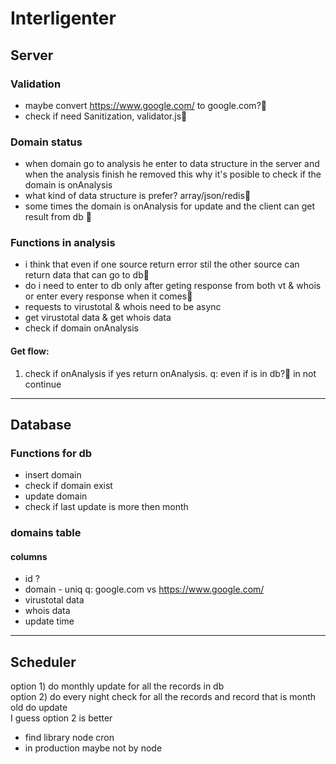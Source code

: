 # Interligenter

## Server

### Validation

-   maybe convert https://www.google.com/ to google.com?🤔
-   check if need Sanitization, validator.js🤔

### Domain status

-   when domain go to analysis he enter to data structure in the server and when the analysis finish he removed this why it's posible to check if the domain is onAnalysis
-   what kind of data structure is prefer? array/json/redis🤔
-   some times the domain is onAnalysis for update and the client can get result from db 🤔

### Functions in analysis

-   i think that even if one source return error stil the other source can return data that can go to db🤔
-   do i need to enter to db only after geting response from both vt & whois or enter every response when it comes🤔
-   requests to virustotal & whois need to be async
-   get virustotal data & get whois data
-   check if domain onAnalysis

#### Get flow:

1. check if onAnalysis if yes return onAnalysis. q: even if is in db?🤔 in not continue

---

## Database

### Functions for db

-   insert domain
-   check if domain exist
-   update domain
-   check if last update is more then month

### domains table

#### columns

-   id ?
-   domain - uniq q: google.com vs https://www.google.com/
-   virustotal data
-   whois data
-   update time

---

## Scheduler

option 1) do monthly update for all the records in db \
option 2) do every night check for all the records and record that is month old do update \
I guess option 2 is better

-   find library node cron
-   in production maybe not by node
